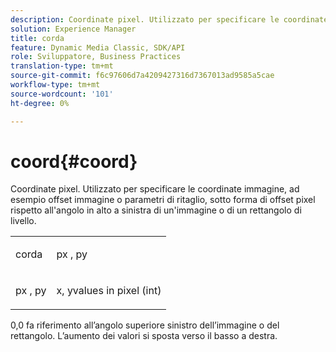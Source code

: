 ```yaml
---
description: Coordinate pixel. Utilizzato per specificare le coordinate immagine, ad esempio offset immagine o parametri di ritaglio, sotto forma di offset pixel rispetto all'angolo in alto a sinistra di un'immagine o di un rettangolo di livello.
solution: Experience Manager
title: corda
feature: Dynamic Media Classic, SDK/API
role: Sviluppatore, Business Practices
translation-type: tm+mt
source-git-commit: f6c97606d7a4209427316d7367013ad9585a5cae
workflow-type: tm+mt
source-wordcount: '101'
ht-degree: 0%

---
```



# coord{#coord}

Coordinate pixel. Utilizzato per specificare le coordinate immagine, ad esempio offset immagine o parametri di ritaglio, sotto forma di offset pixel rispetto all&#39;angolo in alto a sinistra di un&#39;immagine o di un rettangolo di livello.

<table id="simpletable_A686120953124ACB8803CB9C877252AB"> 
 <tr class="strow"> 
  <td class="stentry"> <p><span class="codeph"> <span class="varname"> corda</span> </span> </p> </td> 
  <td class="stentry"> <p><span class="codeph"> <span class="varname"> px</span> </span>,  <span class="codeph"><span class="varname"> py</span></span> </p></td> 
 </tr> 
 <tr class="strow"> 
  <td class="stentry"> <p><span class="codeph"> <span class="varname"> px</span> </span>,  <span class="codeph"><span class="varname"> py</span></span> </p></td> 
  <td class="stentry"> <p><span class="varname"> x</span>,  <span class="varname"> </span> yvalues in pixel (int) </p></td> 
 </tr> 
</table>

0,0 fa riferimento all’angolo superiore sinistro dell’immagine o del rettangolo. L’aumento dei valori si sposta verso il basso a destra.
